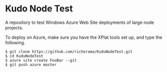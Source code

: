 # Kudo Node Test

A repository to test Windows Azure Web Site deployments of large node projects.

To deploy on Azure, make sure you have the XPlat tools set up, and type the following.

```
$ git clone https://github.com/richorama/KuduNodeTest.git
$ cd KuduNodeTest
$ azure site create FooBar --git
$ git push azure master
```
